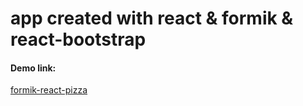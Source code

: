 # app created with react & formik & react-bootstrap

#### Demo link:
[formik-react-pizza](https://formik-react-pizza-ia4n.vercel.app/)
